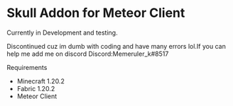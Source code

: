 # Skull Addon for Meteor Client

Currently in Development and testing.

Discontinued cuz im dumb with coding and have many errors lol.If you can help me add me on discord
Discord:Memeruler_k#8517

Requirements
- Minecraft 1.20.2
- Fabric 1.20.2
- Meteor Client
